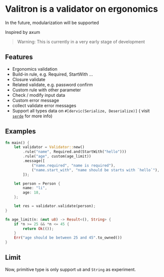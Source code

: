 # Valitron is a validator on ergonomics

In the future, modularization will be supported

Inspired by axum

> Warning: This is currently in a very early stage of development

## Features

- Ergonomics validation
- Build-in rule, e.g. Required, StartWith ...
- Closure validate
- Related validate, e.g. password confirm
- Custom rule with other parameter
- Check / modify input data
- Custom error message
- collect validate error messages
- Support all types data on `#[dervic(Serialize, Deserialize)]` ( visit [`serde`](https://serde.rs/) for more info)

## Examples

```rust
fn main() {
    let validator = Validator::new()
        .rule("name", Required.and(StartWith("hello")))
        .rule("age", custom(age_limit))
        .message([
            ("name.required", "name is required"),
            ("name.start_with", "name should be starts with `hello`"),
        ]);

    let person = Person {
        name: "li",
        age: 18,
    };

    let res = validator.validate(person);
}

fn age_limit(n: &mut u8) -> Result<(), String> {
    if *n >= 25 && *n <= 45 {
        return Ok(());
    }
    Err("age should be between 25 and 45".to_owned())
}
```

## Limit

Now, primitive type is only support `u8` and `String` as experiment.

